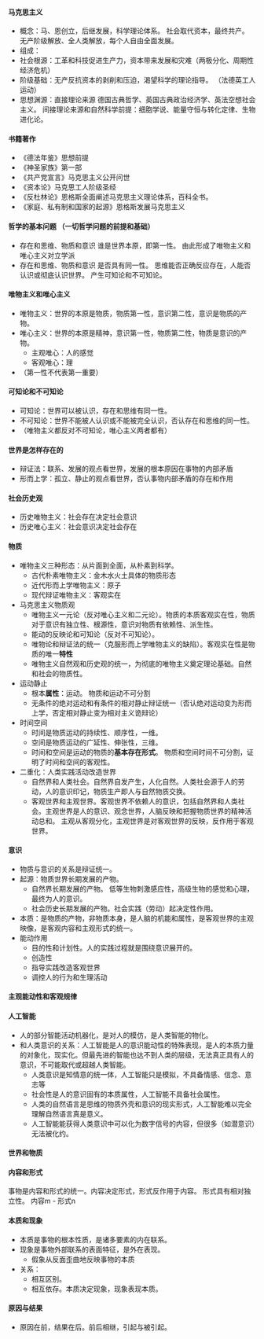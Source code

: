 
#### 马克思主义
- 概念：马、恩创立，后继发展，科学理论体系。 社会取代资本，最终共产。 无产阶级解放、全人类解放，每个人自由全面发展。
- 组成：
- 社会根源：工革和科技促进生产力，资本带来发展和灾难（两极分化、周期性经济危机）
- 阶级基础：无产反抗资本的剥削和压迫，渴望科学的理论指导。 （法德英工人运动）
- 思想渊源：直接理论来源 德国古典哲学、英国古典政治经济学、英法空想社会主义。 间接理论来源和自然科学前提：细胞学说、能量守恒与转化定律、生物进化论。

#### 书籍著作
- 《德法年鉴》思想前提
- 《神圣家族》第一部
- 《共产党宣言》马克思主义公开问世
- 《资本论》马克思工人阶级圣经
- 《反杜林论》恩格斯全面阐述马克思主义理论体系，百科全书。
- 《家庭、私有制和国家的起源》恩格斯发展马克思主义



#### 哲学的基本问题 （一切哲学问题的前提和基础）
- 存在和思维、物质和意识 谁是世界本原，即第一性。 由此形成了唯物主义和唯心主义对立学派
- 存在和思维、物质和意识 是否具有同一性。 思维能否正确反应存在，人能否认识或彻底认识世界。 产生可知论和不可知论。

#### 唯物主义和唯心主义
- 唯物主义：世界的本原是物质，物质第一性，意识第二性，意识是物质的产物。
- 唯心主义：世界的本原是精神，意识第一性，物质第二性，物质是意识的产物。
  - 主观唯心：人的感觉
  - 客观唯心：理
- （第一性不代表第一重要）

#### 可知论和不可知论
- 可知论：世界可以被认识，存在和思维有同一性。
- 不可知论：世界不能被人认识或不能被完全认识，否认存在和思维的同一性。
- （唯物主义都反对不可知论，唯心主义两者都有）

#### 世界是怎样存在的
- 辩证法：联系、发展的观点看世界，发展的根本原因在事物的内部矛盾
- 形而上学：孤立、静止的观点看世界，否认事物内部矛盾的存在和作用

#### 社会历史观
- 历史唯物主义：社会存在决定社会意识
- 历史唯心主义：社会意识决定社会存在


#### 物质
- 唯物主义三种形态：从片面到全面，从朴素到科学。
  - 古代朴素唯物主义：金木水火土具体的物质形态
  - 近代形而上学唯物主义：原子
  - 现代辩证唯物主义：客观实在
- 马克思主义物质观
  - 唯物主义一元论（反对唯心主义和二元论）。物质的本质客观实在性，物质对于意识有独立性、根源性，意识对物质有依赖性、派生性。
  - 能动的反映论和可知论（反对不可知论）。
  - 唯物论和辩证法的统一（克服形而上学唯物主义的缺陷）。客观实在性是物质的唯一**特性**
  - 唯物主义自然观和历史观的统一，为彻底的唯物主义奠定理论基础。自然和社会的物质性。
- 运动静止
  - 根本**属性**：运动。 物质和运动不可分割
  - 无条件的绝对运动和有条件的相对静止辩证统一（否认绝对运动变为形而上学，否定相对静止变为相对主义诡辩论） 
- 时间空间
  - 时间是物质运动的持续性、顺序性，一维。
  - 空间是物质运动的广延性、伸张性，三维。
  - 时间和空间是运动的物质的**基本存在形式**。 物质和空间时间不可分割，证明了时间和空间的客观性。
- 二重化：人类实践活动改造世界
  - 自然界和人类社会。自然界自发产生，人化自然。人类社会源于人的劳动，人的意识印记，物质生产即人与自然物质交换。
  - 客观世界和主观世界。客观世界不依赖人的意识，包括自然界和人类社会。主观世界是人的意识、观念世界，人脑反映和把握物质世界的精神活动总和。  主观从客观分化，主观世界是对客观世界的反映，反作用于客观世界。


#### 意识
- 物质与意识的关系是辩证统一。
- 起源：物质世界长期发展的产物。
  - 自然界长期发展的产物。 低等生物刺激感应性，高级生物的感觉和心理，最终为人的意识。
  - 社会历史长期发展的产物。社会实践（劳动）起决定性作用。
- 本质：是物质的产物，非物质本身，是人脑的机能和属性，是客观世界的主观映像，是客观内容和主观形式的统一。
- 能动作用
  - 目的性和计划性。人的实践过程就是围绕意识展开的。
  - 创造性
  - 指导实践改造客观世界
  - 调控人的行为和生理活动


#### 主观能动性和客观规律



#### 人工智能
- 人的部分智能活动机器化，是对人的模仿，是人类智能的物化。
- 和人类意识的关系：人工智能是人的意识能动性的特殊表现，是人的本质力量的对象化，现实化。但最先进的智能也达不到人类的层级，无法真正具有人的意识，不可能取代或超越人类智能。
  - 人类意识是知情意的统一体，人工智能只是模拟，不具备情感、信念、意志等
  - 社会性是人的意识固有的本质属性，人工智能不具备社会属性。
  - 人类的自然语言是思维的物质外壳和意识的现实形式，人工智能难以完全理解自然语言真是意义。
  - 人工智能能获得人类意识中可以化为数字信号的内容，但很多（如潜意识）无法被化约。


#### 世界和物质
  



#### 内容和形式
事物是内容和形式的统一。内容决定形式，形式反作用于内容。 形式具有相对独立性。   内容m - 形式n 

#### 本质和现象
- 本质是事物的根本性质，是诸多要素的内在联系。
- 现象是事物外部联系的表面特征，是外在表现。 
  - 假象从反面歪曲地反映事物的本质
- 关系：
  - 相互区别。
  - 相互依存。本质决定现象，现象表现本质。

#### 原因与结果
- 原因在前，结果在后。前后相继，引起与被引起。